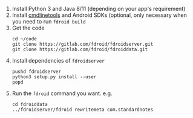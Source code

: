 1. Install Python 3 and Java 8/11 (depending on your app's requirement)
2. Install [cmdlinetools](https://developer.android.com/studio#command-tools) and Android SDKs (optional, only necessary when you need to run `fdroid build`
3. Get the code
   ```
   cd ~/code
   git clone https://gitlab.com/fdroid/fdroidserver.git
   git clone https://gitlab.com/fdroid/fdroiddata.git
   ```
4. Install dependencies of `fdroidserver`
   ```
   pushd fdroidserver
   python3 setup.py install --user
   popd
   ```
5. Run the `fdroid` command you want. e.g.
   ```
   cd fdroiddata
   ../fdroidserver/fdroid rewritemeta com.standardnotes
   ```

